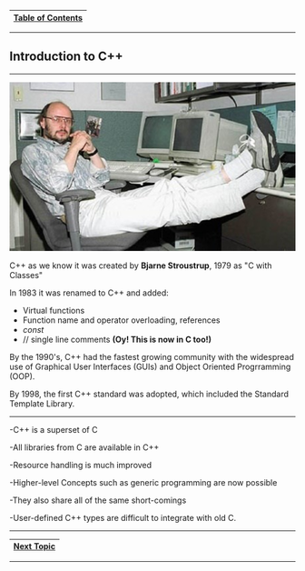 |[Table of Contents](/00-Table-of-Contents.md)|
|---|

---

## Introduction to C++

---

![](/assets/75810h1e96t27.jpg)

C++ as we know it was created by **Bjarne Stroustrup**, 1979 as "C with Classes"

In 1983 it was renamed to C++ and added:

* Virtual functions
* Function name and operator overloading,  references
* _const_
* // single line comments **\(Oy! This is now in C too!\)**

By the 1990's, C++ had the fastest growing community with the widespread use of Graphical User Interfaces \(GUIs\) and Object Oriented Progrramming \(OOP\).

By 1998, the first C++ standard was adopted, which included the Standard Template Library.

---

-C++ is a superset of C

-All libraries from C are available in C++

-Resource handling is much improved

-Higher-level Concepts such as generic programming are now possible

-They also share all of the same short-comings

-User-defined C++ types are difficult to integrate with old C.

---

|[Next Topic](/ch01_Introduction/1.01_version-differences.md)|
|---|

---

